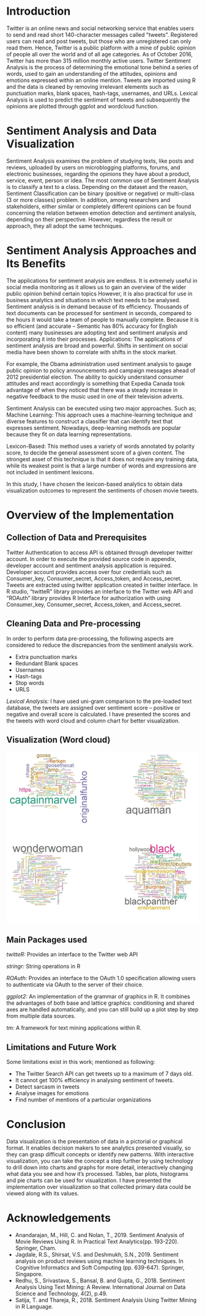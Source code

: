 # Introduction

Twitter is an online news and social networking service that enables users to send and read short 140-character messages called "tweets". Registered users can read and post tweets, but those who are unregistered can only read them. Hence, Twitter is a public platform with a mine of public opinion of people all over the world and of all age categories.  As of October 2016, Twitter has more than 315 million monthly active users. Twitter Sentiment Analysis is the process of determining the emotional tone behind a series of words, used to gain an understanding of the attitudes, opinions and emotions expressed within an online mention. Tweets are imported using R and the data is cleaned by removing irrelevant elements such as punctuation marks, blank spaces, hash-tags, usernames, and URLs. Lexical Analysis is used to predict the sentiment of tweets and subsequently the opinions are plotted through ggplot and wordcloud function.

# Sentiment Analysis and Data Visualization

Sentiment Analysis examines the problem of studying texts, like posts and reviews, uploaded by users on microblogging platforms, forums, and electronic businesses, regarding the opinions they have about a product, service, event, person or idea. The most common use of Sentiment Analysis is to classify a text to a class. Depending on the dataset and the reason, Sentiment Classification can be binary (positive or negative) or multi-class (3 or more classes) problem. In addition, among researchers and stakeholders, either similar or completely different opinions can be found concerning the relation between emotion detection and sentiment analysis, depending on their perspective. However, regardless the result or approach, they all adopt the same techniques.

# Sentiment Analysis Approaches and Its Benefits

The applications for sentiment analysis are endless. It is extremely useful in social media monitoring as it allows us to gain an overview of the wider public opinion behind certain topics However, it is also practical for use in business analytics and situations in which text needs to be analysed. Sentiment analysis is in demand because of its efficiency. Thousands of text documents can be processed for sentiment in seconds, compared to the hours it would take a team of people to manually complete. Because it is so efficient (and accurate – Semantic has 80% accuracy for English content) many businesses are adopting text and sentiment analysis and incorporating it into their processes. Applications: The applications of sentiment analysis are broad and powerful. Shifts in sentiment on social media have been shown to correlate with shifts in the stock market.  

For example, the Obama administration used sentiment analysis to gauge public opinion to policy announcements and campaign messages ahead of 2012 presidential election. The ability to quickly understand consumer attitudes and react accordingly is something that Expedia Canada took advantage of when they noticed that there was a steady increase in negative feedback to the music used in one of their television adverts. 

Sentiment Analysis can be executed using two major approaches. Such as; Machine Learning: This approach uses a machine-learning technique and diverse features to construct a classifier that can identify text that expresses sentiment. Nowadays, deep-learning methods are popular because they fit on data learning representations.

Lexicon-Based: This method uses a variety of words annotated by polarity score, to decide the general assessment score of a given content. The strongest asset of this technique is that it does not require any training data, while its weakest point is that a large number of words and expressions are not included in sentiment lexicons.

In this study, I have chosen the lexicon-based analytics to obtain data visualization outcomes to represent the sentiments of chosen movie tweets.

# Overview of the Implementation

## Collection of Data and Prerequisites

Twitter Authentication to access API is obtained through developer twitter account. In order to execute the provided source code in appendix, developer account and sentiment analysis application is required. Developer account provides access over four credentials such as Consumer_key, Consumer_secret, Access_token, and Access_secret. Tweets are extracted using twitter application created in twitter interface. In R studio, “twitteR” library provides an interface to the Twitter web API and “ROAuth” library provides R Interface for authorization with using Consumer_key, Consumer_secret, Access_token, and Access_secret.

## Cleaning Data and Pre-processing

In order to perform data pre-processing, the following aspects are considered to reduce the discrepancies from the sentiment analysis work.

* Extra punctuation marks
* Redundant Blank spaces
* Usernames
* Hash-tags
* Stop words
* URLS

*Lexical Analysis:* I have used uni-gram comparison to the pre-loaded text database, the tweets are assigned over sentiment score – positive or negative and overall score is calculated. I have presented the scores and the tweets with word cloud and column chart for better visualization.

## Visualization (Word cloud)

![Visualization of Word Cloud](Project/Rplots_WC.jpg)

## Main Packages used

*twitteR:* Provides an interface to the Twitter web API 

*stringr:* String operations in R 

*ROAuth:* Provides an interface to the OAuth 1.0 specification allowing users to authenticate via OAuth to the server of their choice. 

*ggplot2:* An implementation of the grammar of graphics in R. It combines the advantages of both base and lattice graphics: conditioning and shared axes are handled automatically, and you can still build up a plot step by step from multiple data sources. 

*tm:* A framework for text mining applications within R.

## Limitations and Future Work

Some limitations exist in this work; mentioned as following:

* The Twitter Search API can get tweets up to a maximum of 7 days old.  
* It cannot get 100% efficiency in analysing sentiment of tweets. 
* Detect sarcasm in tweets 
* Analyse images for emotions   
* Find number of mentions of a particular organizations

# Conclusion

Data visualization is the presentation of data in a pictorial or graphical format. It enables decision makers to see analytics presented visually, so they can grasp difficult concepts or identify new patterns. With interactive visualization, you can take the concept a step further by using technology to drill down into charts and graphs for more detail, interactively changing what data you see and how it’s processed. Tables, bar plots, histograms and pie charts can be used for visualization. I have presented the implementation over visualization so that collected primary data could be viewed along with its values.

# Acknowledgements

* Anandarajan, M., Hill, C. and Nolan, T., 2019. Sentiment Analysis of Movie Reviews Using R. In Practical Text Analytics(pp. 193-220). Springer, Cham.
* Jagdale, R.S., Shirsat, V.S. and Deshmukh, S.N., 2019. Sentiment analysis on product reviews using machine learning techniques. In Cognitive Informatics and Soft Computing (pp. 639-647). Springer, Singapore.
* Redhu, S., Srivastava, S., Bansal, B. and Gupta, G., 2018. Sentiment Analysis Using Text Mining: A Review. International Journal on Data Science and Technology, 4(2), p.49.
* Satija, T. and Thareja, R., 2018. Sentiment Analysis Using Twitter Mining in R Language.
